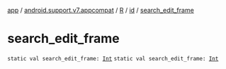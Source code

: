 [app](../../../index.md) / [android.support.v7.appcompat](../../index.md) / [R](../index.md) / [id](index.md) / [search_edit_frame](.)

# search_edit_frame

`static val search_edit_frame: `[`Int`](https://kotlinlang.org/api/latest/jvm/stdlib/kotlin/-int/index.html)
`static val search_edit_frame: `[`Int`](https://kotlinlang.org/api/latest/jvm/stdlib/kotlin/-int/index.html)